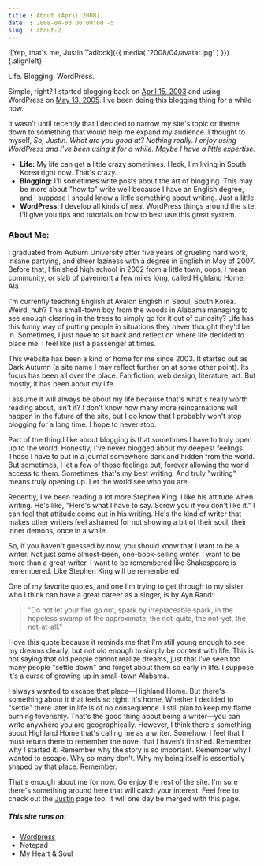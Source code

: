 ```yaml
---
title : About (April 2008)
date  : 2008-04-03 00:00:00 -5
slug  : about-2
---
```


![Yep, that's me, Justin Tadlock]({{ media( '2008/04/avatar.jpg' ) }}){.alignleft}

Life.  Blogging.  WordPress.

Simple, right?  I started blogging back on [April 15, 2003](/archives/2003/04/15/welcome-to-my-site "Welcome To My Site") and using WordPress on [May 13, 2005](/archives/2005/05/13/still-finding-style "Still Finding Style").  I've been doing this blogging thing for a while now.

It wasn't until recently that I decided to narrow my site's topic or theme down to something that would help me expand my audience.  I thought to myself, _So, Justin.  What are you good at?  Nothing really.  I enjoy using WordPress and I've been using it for a while.  Maybe I have a little expertise._

<ul>
<li><strong>Life:</strong>
My life can get a little crazy sometimes.  Heck, I'm living in South Korea right now.  That's crazy.</li>
<li><strong>Blogging:</strong>
I'll sometimes write posts about the art of blogging.  This may be more about "how to" write well because I have an English degree, and I suppose I should know a little something about writing.  Just a little.</li>
<li><strong>WordPress:</strong>
I develop all kinds of neat WordPress things around the site.  I'll give you tips and tutorials on how to best use this great system.</li>
</ul>

<h3>About Me:</h3>

I graduated from Auburn University after five years of grueling hard work, insane partying, and sheer laziness with a degree in English in May of 2007.  Before that, I finished high school in 2002 from a little town, oops, I mean community, or slab of pavement a few miles long, called Highland Home, Ala.

I'm currently teaching English at Avalon English in Seoul, South Korea.  Weird, huh?  This small-town boy from the woods in Alabama managing to see enough clearing in the trees to simply go for it out of curiosity?  Life has this funny way of putting people in situations they never thought they'd be in.  Sometimes, I just have to sit back and reflect on where life decided to place me.  I feel like just a passenger at times.

This website has been a kind of home for me since 2003.  It started out as Dark Autumn (a site name I may reflect further on at some other point).  Its focus has been all over the place.  Fan fiction, web design, literature, art.  But mostly, it has been about my life.

I assume it will always be about my life because that's what's really worth reading about, isn't it?  I don't know how many more reincarnations will happen in the future of the site, but I do know that I probably won't stop blogging for a long time.  I hope to never stop.

Part of the thing I like about blogging is that sometimes I have to truly open up to the world.  Honestly, I've never blogged about my deepest feelings.  Those I have to put in a journal somewhere dark and hidden from the world.  But sometimes, I let a few of those feelings out, forever allowing the world access to them.  Sometimes, that's my best writing.  And truly "writing" means truly opening up.  Let the world see who you are.

Recently, I've been reading a lot more Stephen King.  I like his attitude when writing.  He's like, "Here's what I have to say.  Screw you if you don't like it."  I can feel that attitude come out in his writing.  He's the kind of writer that makes other writers feel ashamed for not showing a bit of their soul, their inner demons, once in a while.

So, if you haven't guessed by now, you should know that I want to be a writer.  Not just some almost-been, one-book-selling writer.  I want to be more than a great writer.  I want to be remembered like Shakespeare is remembered.  Like Stephen King will be remembered.

One of my favorite quotes, and one I'm trying to get through to my sister who I think can have a great career as a singer, is by Ayn Rand:
<blockquote>"Do not let your fire go out, spark by irreplaceable spark, in the hopeless swamp of the approximate, the not-quite, the not-yet, the not-at-all."</blockquote>
I love this quote because it reminds me that I'm still young enough to see my dreams clearly, but not old enough to simply be content with life.  This is not saying that old people cannot realize dreams, just that I've seen too many people "settle down" and forget about them so early in life.  I suppose it's a curse of growing up in small-town Alabama.

I always wanted to escape that place&mdash;Highland Home.  But there's something about it that feels so right.  It's home.  Whether I decided to "settle" there later in life is of no consequence.  I still plan to keep my flame burning feverishly.  That's the good thing about being a writer&mdash;you can write anywhere you are geographically.  However, I think there's something about Highland Home that's calling me as a writer.  Somehow, I feel that I must return there to remember the novel that I haven't finished.  Remember why I started it.  Remember why the story is so important.  Remember why I wanted to escape.  Why so many don't.  Why my being itself is essentially shaped by that place.  Remember.

That's enough about me for now.  Go enjoy the rest of the site.  I'm sure there's something around here that will catch your interest.  Feel free to check out the [ Justin](/about/justin "Justin Tadlock") page too.  It will one day be merged with this page.

<h5>This site runs on:</h5>

- [Wordpress](http://wordpress.org "Wordpress")
- Notepad
- My Heart &amp; Soul
